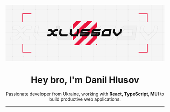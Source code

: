 <div align="center">
  <img src="./assets/github-banner-v2.gif" alt="Welcome to my GitHub profile" />
</div>


<h1 align="center">Hey bro, I'm Danil Hlusov</h1>


<p align="center">
  Passionate developer from Ukraine, working with <strong>React, TypeScript, MUI</strong> to build productive web applications.
</p> 

<!-- 
<div align="center">
  <img src="https://your-gif-link.com/developer.gif" alt="Coding gif" width="500px" />
</div> -->

---
<!-- 
### 🛠️ Main technologies

<p align="center">
  <img src="https://img.shields.io/badge/React-20232A?style=for-the-badge&logo=react&logoColor=61DAFB" alt="React Badge" />
  <img src="https://img.shields.io/badge/TypeScript-007ACC?style=for-the-badge&logo=typescript&logoColor=white" alt="TypeScript Badge" />
  <img src="https://img.shields.io/badge/MUI-007FFF?style=for-the-badge&logo=mui&logoColor=white" alt="MUI Badge" />

</p>

---

### 🔥 What I’m Currently Working On

- Building scalable web applications using **React** and **MUI**.
- Creating dynamic UI components with **TypeScript**.
- Exploring new front-end technologies to optimize performance.

---

### ✨ Fun Facts

- I love solving challenging problems and optimizing user experiences.
- Big fan of **design systems** and creating reusable components.
- Always learning new technologies to stay updated!

---

### 📈 GitHub Stats

<div align="center">
  <img src="https://github-readme-stats.vercel.app/api?username=your-username&show_icons=true&theme=radical" alt="Danil's GitHub Stats" />
</div>

---

### 🌍 Let's Connect

<p align="center">
  <a href="https://www.linkedin.com/in/your-profile/"><img src="https://img.shields.io/badge/LinkedIn-0A66C2?style=for-the-badge&logo=linkedin&logoColor=white" alt="LinkedIn Badge" /></a>
  <a href="mailto:your-email@example.com"><img src="https://img.shields.io/badge/Email-D14836?style=for-the-badge&logo=gmail&logoColor=white" alt="Email Badge" /></a>
</p>

- [Укрїнська](./README.ua.md) -->